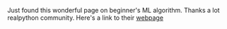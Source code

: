 Just found this wonderful page on beginner's ML algorithm. Thanks a lot realpython community.
Here's a link to their [webpage](https://realpython.com/learning-paths/machine-learning-python/)